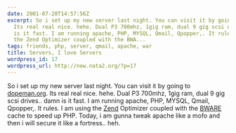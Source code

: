 ```yaml
---
date: 2001-07-20T14:57:56Z
excerpt: So i set up my new server last night. You can visit it by going to dopeman.org.
  Its real real nice. hehe. Dual P3 700mhz, 1gig ram, dual 9 gig scsi drives.. damn
  is it fast. I am running apache, PHP, MYSQL, Qmail, Qpopper,. It rules. I am using
  the Zend Optimizer coupled with the BWA...
tags: friends, php, server, qmail, apache, war
title: Servers, I love Servers
wordpress_id: 17
wordpress_url: http://new.nata2.org/?p=17
---
```


So i set up my new server last night. You can visit it by going to <a href="http://www.dopeman.org">dopeman.org</a>. Its real real nice. hehe. Dual P3 700mhz, 1gig ram, dual 9 gig scsi drives.. damn is it fast. I am running apache, PHP, MYSQL, Qmail, Qpopper,. It rules. I am using the <a href="http://www.zend.com">Zend</a> Optimizer coupled with the <a href="http://bwcache.bware.it/cache.htm">BWARE</a> cache to speed up PHP. Today, i am gunna tweak apache like a mofo and then i will secure it like a fortress.. heh. 
